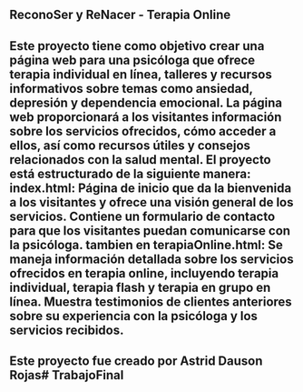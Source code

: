 ## ReconoSer y ReNacer -  Terapia Online


## Este proyecto tiene como objetivo crear una página web para una psicóloga que ofrece terapia individual en línea, talleres y recursos informativos sobre temas como ansiedad, depresión y dependencia emocional. La página web proporcionará a los visitantes información sobre los servicios ofrecidos, cómo acceder a ellos, así como recursos útiles y consejos relacionados con la salud mental.  El proyecto está estructurado de la siguiente manera: index.html: Página de inicio que da la bienvenida a los visitantes y ofrece una visión general de los servicios.  Contiene un formulario de contacto para que los visitantes puedan comunicarse con la psicóloga.  tambien en terapiaOnline.html: Se maneja información detallada sobre los servicios ofrecidos en terapia online, incluyendo terapia individual, terapia flash y terapia en grupo en línea. Muestra testimonios de clientes anteriores sobre su experiencia con la psicóloga y los servicios recibidos. 


## Este proyecto fue creado por Astrid Dauson Rojas# TrabajoFinal
